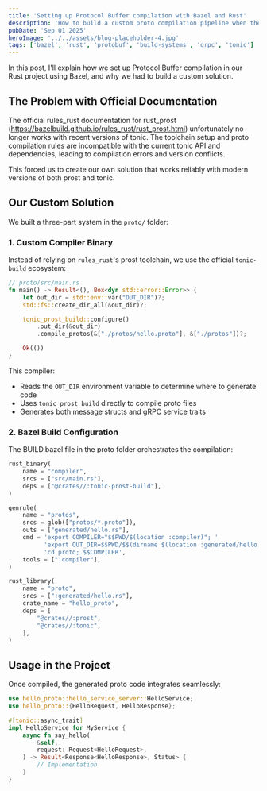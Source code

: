 ```yaml
---
title: 'Setting up Protocol Buffer compilation with Bazel and Rust'
description: 'How to build a custom proto compilation pipeline when the official rules_rust documentation no longer works with modern tonic versions'
pubDate: 'Sep 01 2025'
heroImage: '../../assets/blog-placeholder-4.jpg'
tags: ['bazel', 'rust', 'protobuf', 'build-systems', 'grpc', 'tonic']
---
```


In this post, I'll explain how we set up Protocol Buffer compilation in our Rust project using Bazel, and why we had to build a custom solution.

## The Problem with Official Documentation

The official rules_rust documentation for rust_prost (https://bazelbuild.github.io/rules_rust/rust_prost.html) unfortunately no longer works with recent versions of tonic. The toolchain setup and proto compilation rules are incompatible with the current tonic API and dependencies, leading to compilation errors and version conflicts.

This forced us to create our own solution that works reliably with modern versions of both prost and tonic.

## Our Custom Solution

We built a three-part system in the `proto/` folder:

### 1. Custom Compiler Binary

Instead of relying on `rules_rust`'s prost toolchain, we use the official `tonic-build` ecosystem:

```rust
// proto/src/main.rs
fn main() -> Result<(), Box<dyn std::error::Error>> {
    let out_dir = std::env::var("OUT_DIR")?;
    std::fs::create_dir_all(&out_dir)?;

    tonic_prost_build::configure()
        .out_dir(&out_dir)
        .compile_protos(&["./protos/hello.proto"], &["./protos"])?;

    Ok(())
}
```

This compiler:
- Reads the `OUT_DIR` environment variable to determine where to generate code
- Uses `tonic_prost_build` directly to compile proto files
- Generates both message structs and gRPC service traits

### 2. Bazel Build Configuration

The BUILD.bazel file in the proto folder orchestrates the compilation:

```python
rust_binary(
    name = "compiler",
    srcs = ["src/main.rs"],
    deps = ["@crates//:tonic-prost-build"],
)

genrule(
    name = "protos",
    srcs = glob(["protos/*.proto"]),
    outs = ["generated/hello.rs"],
    cmd = 'export COMPILER="$$PWD/$(location :compiler)"; '
          'export OUT_DIR=$$PWD/$$(dirname $(location :generated/hello.rs)); '
          'cd proto; $$COMPILER',
    tools = [":compiler"],
)

rust_library(
    name = "proto",
    srcs = [":generated/hello.rs"],
    crate_name = "hello_proto",
    deps = [
        "@crates//:prost",
        "@crates//:tonic",
    ],
)
```

## Usage in the Project

Once compiled, the generated proto code integrates seamlessly:

```rust
use hello_proto::hello_service_server::HelloService;
use hello_proto::{HelloRequest, HelloResponse};

#[tonic::async_trait]
impl HelloService for MyService {
    async fn say_hello(
        &self,
        request: Request<HelloRequest>,
    ) -> Result<Response<HelloResponse>, Status> {
        // Implementation
    }
}
```
